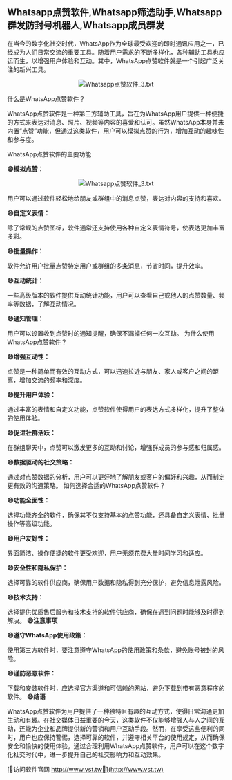 ## **Whatsapp点赞软件,Whatsapp筛选助手,Whatsapp群发防封号机器人,Whatsapp成员群发**

在当今的数字化社交时代，WhatsApp作为全球最受欢迎的即时通讯应用之一，已经成为人们日常交流的重要工具。随着用户需求的不断多样化，各种辅助工具也应运而生，以增强用户体验和互动。其中，WhatsApp点赞软件就是一个引起广泛关注的新兴工具。

 <center><img src="https://vst.tw/MP4/tuiguang/png/8.png" alt="Whatsapp点赞软件_3.txt"></center>

什么是WhatsApp点赞软件？

WhatsApp点赞软件是一种第三方辅助工具，旨在为WhatsApp用户提供一种便捷的方式来表达对消息、照片、视频等内容的喜爱和认可。虽然WhatsApp本身并未内置“点赞”功能，但通过这类软件，用户可以模拟点赞的行为，增加互动的趣味性和参与度。

WhatsApp点赞软件的主要功能

**😄模拟点赞：**

 <center><img src="https://vst.tw/MP4/tuiguang/png/3.png" alt="Whatsapp点赞软件_3.txt"></center>

用户可以通过软件轻松地给朋友或群组中的消息点赞，表达对内容的支持和喜欢。

**😄自定义表情：**

除了常规的点赞图标，软件通常还支持使用各种自定义表情符号，使表达更加丰富多彩。

**😄批量操作：**

软件允许用户批量点赞特定用户或群组的多条消息，节省时间，提升效率。

**😄互动统计：**

一些高级版本的软件提供互动统计功能，用户可以查看自己或他人的点赞数量、频率等数据，了解互动情况。

**😄通知管理：**

用户可以设置收到点赞时的通知提醒，确保不漏掉任何一次互动。
为什么使用WhatsApp点赞软件？

**😄增强互动性：**

点赞是一种简单而有效的互动方式，可以迅速拉近与朋友、家人或客户之间的距离，增加交流的频率和深度。

**😄提升用户体验：**

通过丰富的表情和自定义功能，点赞软件使得用户的表达方式多样化，提升了整体的使用体验。

**😄促进社群活跃：**

在群组聊天中，点赞可以激发更多的互动和讨论，增强群成员的参与感和归属感。

**😄数据驱动的社交策略：**

通过对点赞数据的分析，用户可以更好地了解朋友或客户的偏好和兴趣，从而制定更有效的沟通策略。
如何选择合适的WhatsApp点赞软件？

**😄功能全面性：**

选择功能齐全的软件，确保其不仅支持基本的点赞功能，还具备自定义表情、批量操作等高级功能。

**😄用户友好性：**

界面简洁、操作便捷的软件更受欢迎，用户无须花费大量时间学习和适应。

**😄安全性和隐私保护：**

选择可靠的软件供应商，确保用户数据和隐私得到充分保护，避免信息泄露风险。

**😄技术支持：**

选择提供优质售后服务和技术支持的软件供应商，确保在遇到问题时能够及时得到解决。
**😄注意事项**

**😄遵守WhatsApp使用政策：**

使用第三方软件时，要注意遵守WhatsApp的使用政策和条款，避免账号被封的风险。

**😄谨防恶意软件：**

下载和安装软件时，应选择官方渠道和可信赖的网站，避免下载到带有恶意程序的软件。
**😄结语**

WhatsApp点赞软件为用户提供了一种独特且有趣的互动方式，使得日常沟通更加生动和有趣。在社交媒体日益重要的今天，这类软件不仅能够增强人与人之间的互动，还能为企业和品牌提供新的营销和用户互动手段。然而，在享受这些便利的同时，用户也应保持警惕，选择可靠的软件，并遵守相关平台的使用规定，从而确保安全和愉快的使用体验。通过合理利用WhatsApp点赞软件，用户可以在这个数字化社交时代中，进一步提升自己的社交影响力和互动效果。


[👻访问软件官网 http://www.vst.tw👻](http://www.vst.tw)
